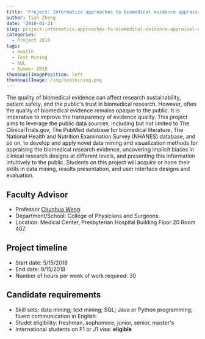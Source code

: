 ```yaml
---
title: 'Project: Informatics approaches to biomedical evidence appraisal using public data'
author: Tian Zheng
date: '2018-01-21'
slug: project-informatics-approaches-to-biomedical-evidence-appraisal-using-public-data
categories:
  - Project 2018
tags:
  - Health
  - Text Mining
  - SQL
  - Summer 2018
thumbnailImagePosition: left
thumbnailImage: /img/textmining.png
---
```

The quality of biomedical evidence can affect research sustainability, patient safety, and the public's trust in biomedical research. However, often the quality of biomedical evidence remains opaque to the public. It is imperative to improve the transparency of evidence quality. This project aims to leverage the public data sources, including but not limited to The ClinicalTrials.gov, The PubMed database for biomedical literature, The National Health and Nutrition Examination Survey (NHANES) database, and so on, to develop and apply novel data mining and visualization methods for appraising the biomedical research evidence, uncovering implicit biases in clinical research designs at different levels, and presenting this information intuitively to the public.  Students on this project will acquire or hone their skills in data mining, results presentation, and user interface designs and evaluation. 

## Faculty Advisor
+ Professor [Chunhua Weng](http://people.dbmi.columbia.edu/~chw7007/).
+ Department/School: College of Physicians and Surgeons.
+ Location: Medical Center, Presbyterian Hospital Building Floor 20 Room 407.

## Project timeline
+ Start date: 5/15/2018
+ End date: 9/15/2018
+ Number of hours per week of work required: 30

## Candidate requirements
+ Skill sets: data mining; text mining; SQL; Java or Python programming; fluent communication in English. 
+ Studet eligibility: freshman, sophomore, junior, senior, master's
+ International students on F1 or J1 visa: **eligible**